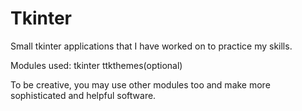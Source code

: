 # Tkinter
Small tkinter applications that I have worked on to practice my skills.

Modules used:
tkinter
ttkthemes(optional)

To be creative, you may use other modules too and make more sophisticated and helpful software.
